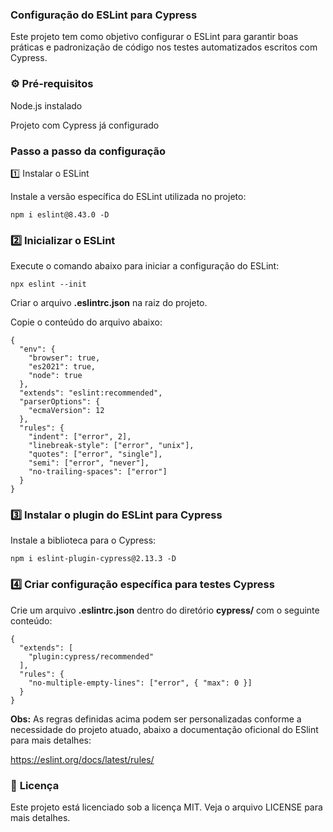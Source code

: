 ### Configuração do ESLint para Cypress

Este projeto tem como objetivo configurar o ESLint para garantir boas práticas e padronização de código nos testes automatizados escritos com Cypress.

### ⚙️ Pré-requisitos

Node.js instalado

Projeto com Cypress já configurado

### Passo a passo da configuração

1️⃣ Instalar o ESLint

Instale a versão específica do ESLint utilizada no projeto:

```
npm i eslint@8.43.0 -D 
```

### 2️⃣ Inicializar o ESLint

Execute o comando abaixo para iniciar a configuração do ESLint:

```
npx eslint --init
```

Criar o arquivo **.eslintrc.json** na raiz do projeto.

Copie o conteúdo do arquivo abaixo:

```
{
  "env": {
    "browser": true,
    "es2021": true,
    "node": true
  },
  "extends": "eslint:recommended",
  "parserOptions": {
    "ecmaVersion": 12
  },
  "rules": {
    "indent": ["error", 2],
    "linebreak-style": ["error", "unix"],
    "quotes": ["error", "single"],
    "semi": ["error", "never"],
    "no-trailing-spaces": ["error"]
  }
}
```

### 3️⃣ Instalar o plugin do ESLint para Cypress

Instale a biblioteca para o Cypress:

```
npm i eslint-plugin-cypress@2.13.3 -D
```

### 4️⃣ Criar configuração específica para testes Cypress

Crie um arquivo **.eslintrc.json** dentro do diretório **cypress/** com o seguinte conteúdo:
```
{
  "extends": [
    "plugin:cypress/recommended"
  ],
  "rules": {
    "no-multiple-empty-lines": ["error", { "max": 0 }]
  }
}
```

**Obs:** As regras definidas acima podem ser personalizadas conforme a necessidade do projeto atuado, abaixo a documentação oficional do ESlint para mais detalhes:

https://eslint.org/docs/latest/rules/

### 📄 **Licença** ###
Este projeto está licenciado sob a licença MIT. Veja o arquivo LICENSE para mais detalhes.
